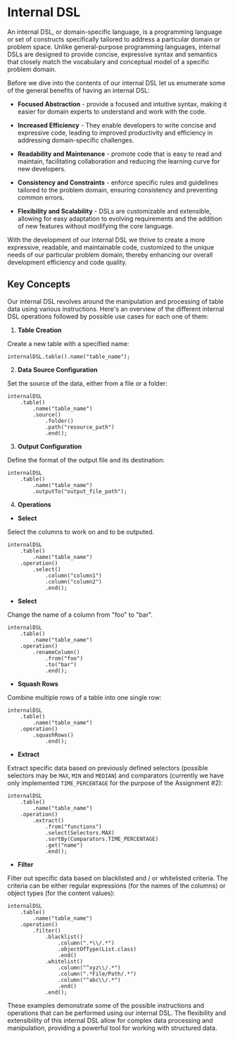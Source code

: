 # Internal DSL

An internal DSL, or domain-specific language, is a programming language or set of constructs specifically tailored to address a particular domain or problem space. Unlike general-purpose programming languages, internal DSLs are designed to provide concise, expressive syntax and semantics that closely match the vocabulary and conceptual model of a specific problem domain.

Before we dive into the contents of our internal DSL let us enumerate some of the general benefits of having an internal DSL:

- **Focused Abstraction** - provide a focused and intuitive syntax, making it easier for domain experts to understand and work with the code.

- **Increased Efficiency** - They enable developers to write concise and expressive code, leading to improved productivity and efficiency in addressing domain-specific challenges.

- **Readability and Maintenance** - promote code that is easy to read and maintain, facilitating collaboration and reducing the learning curve for new developers.

- **Consistency and Constraints** - enforce specific rules and guidelines tailored to the problem domain, ensuring consistency and preventing common errors.

- **Flexibility and Scalability** - DSLs are customizable and extensible, allowing for easy adaptation to evolving requirements and the addition of new features without modifying the core language.

With the development of our internal DSL we thrive to create a more expressive, readable, and maintainable code, customized to the unique needs of our particular problem domain, thereby enhancing our overall development efficiency and code quality.

## Key Concepts

Our internal DSL revolves around the manipulation and processing of table data using various instructions. Here's an overview of the different internal DSL operations followed by possible use cases for each one of them:

1. **Table Creation**

Create a new table with a specified name:
```
internalDSL.table().name("table_name");
```

2. **Data Source Configuration**

Set the source of the data, either from a file or a folder:
```
internalDSL
    .table()
        .name("table_name")
        .source()
            .folder()
            .path("resource_path")
            .end();
```

3. **Output Configuration**

Define the format of the output file and its destination:
```
internalDSL
    .table()
        .name("table_name")
        .outputTo("output_file_path");
```

4. **Operations**

- **Select**

Select the columns to work on and to be outputed.

```
internalDSL
    .table()
        .name("table_name")
    .operation()
        .select()
            .column("column1")
            .column("column2")
            .end();
```

- **Select**

Change the name of a column from "foo" to "bar".

```
internalDSL
    .table()
        .name("table_name")
    .operation()
        .renameColumn()
            .from("foo")
            .to("bar")
            .end();
```

- **Squash Rows**

Combine multiple rows of a table into one single row:
```
internalDSL
    .table()
        .name("table_name")
    .operation()
        .squashRows()
            .end();
```
- **Extract**

Extract specific data based on previously defined selectors (possible selectors may be `MAX`, `MIN` and `MEDIAN`) and comparators (currently we have only implemented `TIME_PERCENTAGE` for the purpose of the Assignment #2):
```
internalDSL
    .table()
        .name("table_name")
    .operation()
        .extract()
            .from("functions")
            .select(Selectors.MAX)
            .sortBy(Comparators.TIME_PERCENTAGE)
            .get("name")
            .end();
```
- **Filter**

Filter out specific data based on blacklisted and / or whitelisted criteria. The criteria can be either regular expressions (for the names of the columns) or object types (for the content values):
```
internalDSL
    .table()
        .name("table_name")
    .operation()
        .filter()
            .blacklist()
                .column(".*\\/.*")
                .objectOfType(List.class)
                .end()
            .whitelist()
                .column("^xyz\\/.*")
                .column(".*File/Path/.*")
                .column("^abc\\/.*")
                .end()
            .end();
```

These examples demonstrate some of the possible instructions and operations that can be performed using our internal DSL. The flexibility and extensibility of this internal DSL allow for complex data processing and manipulation, providing a powerful tool for working with structured data.

